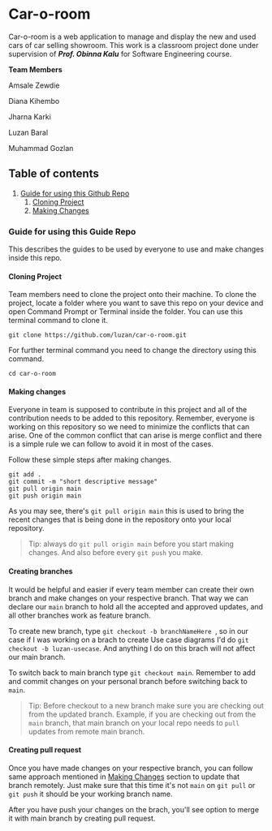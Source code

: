 # Car-o-room

Car-o-room is a web application to manage and display the new and used cars of car selling showroom. This work is a classroom project done under supervision of ***Prof. Obinna Kalu*** for Software Engineering course.

**Team Members**

Amsale Zewdie

Diana Kihembo

Jharna Karki

Luzan Baral

Muhammad Gozlan

## Table of contents
1. [Guide for using this Github Repo](#gitrepo)
   1. [Cloning Project](#clone)
   2. [Making Changes](#changes)

### Guide for using this Guide Repo <a href="gitrepo"></a>

This describes the guides to be used by everyone to use and make changes inside this repo.

#### Cloning Project <a href="clone"></a>

Team members need to clone the project onto their machine. To clone the project, locate a folder where you want to save this repo on your device and open Command Prompt or Terminal inside the folder. You can use this terminal command to clone it.

```shell
git clone https://github.com/luzan/car-o-room.git
```

For further terminal command you need to change the directory using this command.

```shell
cd car-o-room
```

#### Making changes <a href="changes"></a>

Everyone in team is supposed to contribute in this project and all of the contribution needs to be added to this repository. Remember, everyone is working on this repository so we need to minimize the conflicts that can arise. One of the common conflict that can arise is merge conflict and there is a simple rule we can follow to avoid it in most of the cases. 

Follow these simple steps after making changes.

```shell
git add .
git commit -m "short descriptive message"
git pull origin main
git push origin main
```

As you may see, there's `git pull origin main` this is used to bring the recent changes that is being done in the repository onto your local repository. 

> Tip: always do `git pull origin main` before you start making changes. And also before every `git push` you make.

#### Creating branches

It would be helpful and easier if every team member can create their own branch and make changes on your respective branch. That way we can declare our `main` branch to hold all the accepted and approved updates, and all other branches work as feature branch.

To create new branch, type `git checkout -b branchNameHere `, so in our case if I was working on a brach to create Use case diagrams I'd do `git checkout -b luzan-usecase`. And anything I do on this brach will not affect our main branch.

To switch back to main branch type `git checkout main`. Remember to add and commit changes on your personal branch before switching back to `main`.

> Tip: Before checkout to a new branch make sure you are checking out from the updated branch. Example, if you are checking out from the `main` branch, that main branch on your local repo needs to `pull` updates from remote main branch.

#### Creating pull request

Once you have made changes on your respective branch, you can follow same approach mentioned in [Making Changes](#changes) section to update that branch remotely. Just make sure that this time it's not `main` on `git pull` or `git push` it should be your working branch name.

After you have push your changes on the brach, you'll see option to merge it with main branch by creating pull request.